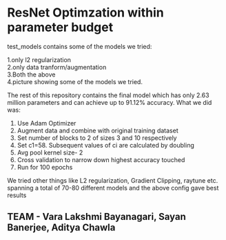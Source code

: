 # ResNet Optimzation within parameter budget

test_models contains some of the models we tried:

1.only l2 regularization<br>
2.only data tranform/augmentation<br>
3.Both the above<br>
4.picture showing some of the models we tried.<br>

The rest of this repository contains the final model which has only 2.63 million parameters and can achieve up to 91.12% accuracy. What we did was:
1. Use Adam Optimizer
2. Augment data and combine with original training dataset
3. Set number of blocks to 2 of sizes 3 and 10 respectively
4. Set c1=58. Subsequent values of ci are calculated by doubling
5. Avg pool kernel size- 2
6. Cross validation to narrow down highest accuracy touched
7. Run for 100 epochs

We tried other things like L2 regularization, Gradient Clipping, raytune etc. spanning a total of 70-80 different models and the above config gave best results


## TEAM -  Vara Lakshmi Bayanagari, Sayan Banerjee, Aditya Chawla
